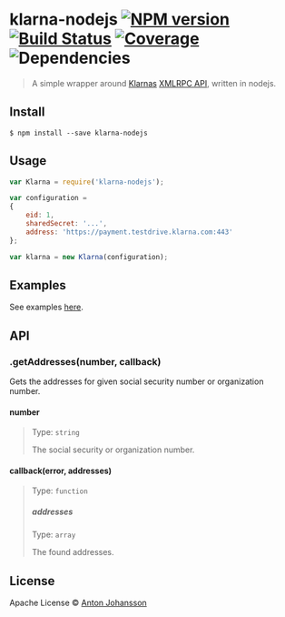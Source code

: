 # klarna-nodejs [![NPM version](https://img.shields.io/npm/v/klarna-nodejs.svg)](https://www.npmjs.com/package/klarna-nodejs) [![Build Status](https://img.shields.io/travis/anton-johansson/klarna-nodejs.svg)](https://travis-ci.org/anton-johansson/klarna-nodejs) [![Coverage](https://img.shields.io/coveralls/anton-johansson/klarna-nodejs.svg)](https://coveralls.io/r/anton-johansson/klarna-nodejs) ![Dependencies](https://img.shields.io/david/anton-johansson/klarna-nodejs.svg)

> A simple wrapper around [Klarnas](http://www.klarna.com/) [XMLRPC API](http://developer.klarna.com/en/se+java/kpm/checkout-api), written in nodejs.


## Install

```
$ npm install --save klarna-nodejs
```


## Usage

```js
var Klarna = require('klarna-nodejs');

var configuration =
{
	eid: 1,
	sharedSecret: '...',
	address: 'https://payment.testdrive.klarna.com:443'
};

var klarna = new Klarna(configuration);
```


## Examples

See examples [here](examples/).


## API

### .getAddresses(number, callback)

Gets the addresses for given social security number or organization number.

#### number

> Type: `string`
>
> The social security or organization number.

#### callback(error, addresses)

> Type: `function`
>
> ##### addresses
> Type: `array`
>
> The found addresses.


## License

Apache License © [Anton Johansson](https://github.com/anton-johansson)
